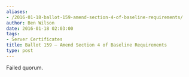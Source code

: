 ```yaml
---
aliases:
- /2016-01-18-ballot-159-amend-section-4-of-baseline-requirements/
author: Ben Wilson
date: 2016-01-18 02:03:00
tags:
- Server Certificates
title: Ballot 159 – Amend Section 4 of Baseline Requirements
type: post
---
```


Failed quorum.
